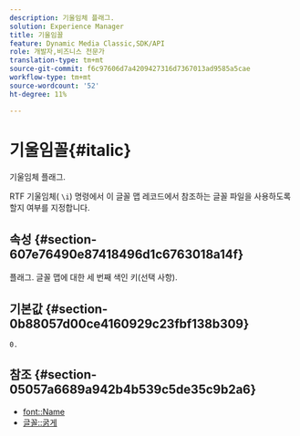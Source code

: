 ```yaml
---
description: 기울임체 플래그.
solution: Experience Manager
title: 기울임꼴
feature: Dynamic Media Classic,SDK/API
role: 개발자,비즈니스 전문가
translation-type: tm+mt
source-git-commit: f6c97606d7a4209427316d7367013ad9585a5cae
workflow-type: tm+mt
source-wordcount: '52'
ht-degree: 11%

---
```



# 기울임꼴{#italic}

기울임체 플래그.

RTF 기울임체( `\i`) 명령에서 이 글꼴 맵 레코드에서 참조하는 글꼴 파일을 사용하도록 할지 여부를 지정합니다.

## 속성 {#section-607e76490e87418496d1c6763018a14f}

플래그. 글꼴 맵에 대한 세 번째 색인 키(선택 사항).

## 기본값 {#section-0b88057d00ce4160929c23fbf138b309}

`0.`

## 참조 {#section-05057a6689a942b4b539c5de35c9b2a6}

* [font::Name](r-name-font.md#reference_C55889877DC54AABB60734DCDE86EE76)
* [글꼴::굵게](../../../../../is-api/image-catalog/image-serving-api-ref/c-image-catalog-reference/c-font-map-reference/r-bold-font.md#reference-f7b017ef67574a29abfc3954ab64159c)

